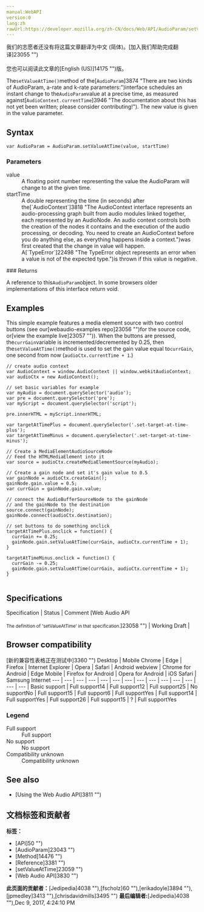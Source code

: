 ```yaml
---
manual:WebAPI
version:0
lang:zh
rawUrl:https://developer.mozilla.org/zh-CN/docs/Web/API/AudioParam/setValueAtTime
---
```




<bdi>我们的志愿者还没有将这篇文章翻译为<bdi>中文 (简体)</bdi>。[加入我们帮助完成翻译]23055 "")<br></br>您也可以阅读此文章的[English (US)]14175 "")版。</bdi>






The`setValueAtTime()`method of the[`AudioParam`]3874 "There are two kinds of AudioParam, a-rate and k-rate parameters:")interface schedules an instant change to the`AudioParam`value at a precise time, as measured against[`AudioContext.currentTime`]3946 "The documentation about this has not yet been written; please consider contributing!"). The new value is given in the value parameter.


## Syntax<a name="Syntax"></a>

```
var AudioParam = AudioParam.setValueAtTime(value, startTime)
```

### Parameters<a name="Parameters"></a>
<dl><dt id=''>value</dt><dd>A floating point number representing the value the AudioParam will change to at the given time.</dd><dt id=''>startTime</dt><dd>A double representing the time (in seconds) after the[`AudioContext`]3818 "The AudioContext interface represents an audio-processing graph built from audio modules linked together, each represented by an AudioNode. An audio context controls both the creation of the nodes it contains and the execution of the audio processing, or decoding. You need to create an AudioContext before you do anything else, as everything happens inside a context.")was first created that the change in value will happen. A[`TypeError`]22498 "The TypeError object represents an error when a value is not of the expected type.")is thrown if this value is negative.</dd></dl>
### Returns<a name="Returns"></a>


A reference to this`AudioParam`object. In some browsers older implementations of this interface return void.


## Examples<a name="Examples"></a>


This simple example features a media element source with two control buttons (see our[webaudio-examples repo]23056 "")for the source code, or[view the example live]23057 "")). When the buttons are pressed, the`currGain`variable is incremented/decremented by 0.25, then the`setValueAtTime()`method is used to set the gain value equal to`currGain`, one second from now (`audioCtx.currentTime + 1`.)


```
// create audio context
var AudioContext = window.AudioContext || window.webkitAudioContext;
var audioCtx = new AudioContext();

// set basic variables for example
var myAudio = document.querySelector('audio');
var pre = document.querySelector('pre');
var myScript = document.querySelector('script');

pre.innerHTML = myScript.innerHTML;

var targetAtTimePlus = document.querySelector('.set-target-at-time-plus');
var targetAtTimeMinus = document.querySelector('.set-target-at-time-minus');

// Create a MediaElementAudioSourceNode
// Feed the HTMLMediaElement into it
var source = audioCtx.createMediaElementSource(myAudio);

// Create a gain node and set it's gain value to 0.5
var gainNode = audioCtx.createGain();
gainNode.gain.value = 0.5;
var currGain = gainNode.gain.value;

// connect the AudioBufferSourceNode to the gainNode
// and the gainNode to the destination
source.connect(gainNode);
gainNode.connect(audioCtx.destination);

// set buttons to do something onclick
targetAtTimePlus.onclick = function() {
  currGain += 0.25;
  gainNode.gain.setValueAtTime(currGain, audioCtx.currentTime + 1);
}

targetAtTimeMinus.onclick = function() {
  currGain -= 0.25;
  gainNode.gain.setValueAtTime(currGain, audioCtx.currentTime + 1);
} 
 

```

## Specifications<a name="Specifications"></a>
Specification | Status | Comment 
[Web Audio API<br></br><small>The definition of &#39;setValueAtTime&#39; in that specification.</small>]23058 "") | Working Draft |  


## Browser compatibility<a name="Browser_compatibility"></a>
[新的兼容性表格正在测试中<i></i>]3360 "")
<abbr>Desktop<i></i></abbr> | <abbr>Mobile<i></i></abbr> 
<abbr>Chrome<i></i></abbr> | <abbr>Edge<i></i></abbr> | <abbr>Firefox<i></i></abbr> | <abbr>Internet Explorer<i></i></abbr> | <abbr>Opera<i></i></abbr> | <abbr>Safari<i></i></abbr> | <abbr>Android webview<i></i></abbr> | <abbr>Chrome for Android<i></i></abbr> | <abbr>Edge Mobile<i></i></abbr> | <abbr>Firefox for Android<i></i></abbr> | <abbr>Opera for Android<i></i></abbr> | <abbr>iOS Safari<i></i></abbr> | <abbr>Samsung Internet<i></i></abbr> 
 ---  |  ---  |  ---  |  ---  |  ---  |  ---  |  ---  |  ---  |  ---  |  ---  |  ---  |  ---  |  ---  |  ---  | 
Basic support | <abbr>Full support</abbr>14 | <abbr>Full support</abbr>12 | <abbr>Full support</abbr>25 | <abbr>No support</abbr>No | <abbr>Full support</abbr>15 | <abbr>Full support</abbr>6 | <abbr>Full support</abbr>Yes | <abbr>Full support</abbr>14 | <abbr>Full support</abbr>Yes | <abbr>Full support</abbr>26 | <abbr>Full support</abbr>15 | <abbr>?</abbr> | <abbr>Full support</abbr>Yes 


### Legend<a name="Legend"></a>
<dl><dt id=''><abbr>Full support</abbr></dt><dd>Full support</dd><dt id=''><abbr>No support</abbr></dt><dd>No support</dd><dt id=''><abbr>Compatibility unknown</abbr></dt><dd>Compatibility unknown</dd></dl>

## See also<a name="See_also"></a>

* [Using the Web Audio API]3811 "")



## 文档标签和贡献者
**标签：**
* [API]50 "")
* [AudioParam]23043 "")
* [Method]14476 "")
* [Reference]3381 "")
* [setValueAtTime]23059 "")
* [Web Audio API]3830 "")

**此页面的贡献者：**[Jedipedia]4038 ""),[fscholz]60 ""),[erikadoyle]3894 ""),[jpmedley]3413 ""),[chrisdavidmills]3495 "")
**最后编辑者:**[Jedipedia]4038 ""),<time>Dec 9, 2017, 4:24:10 PM</time>


